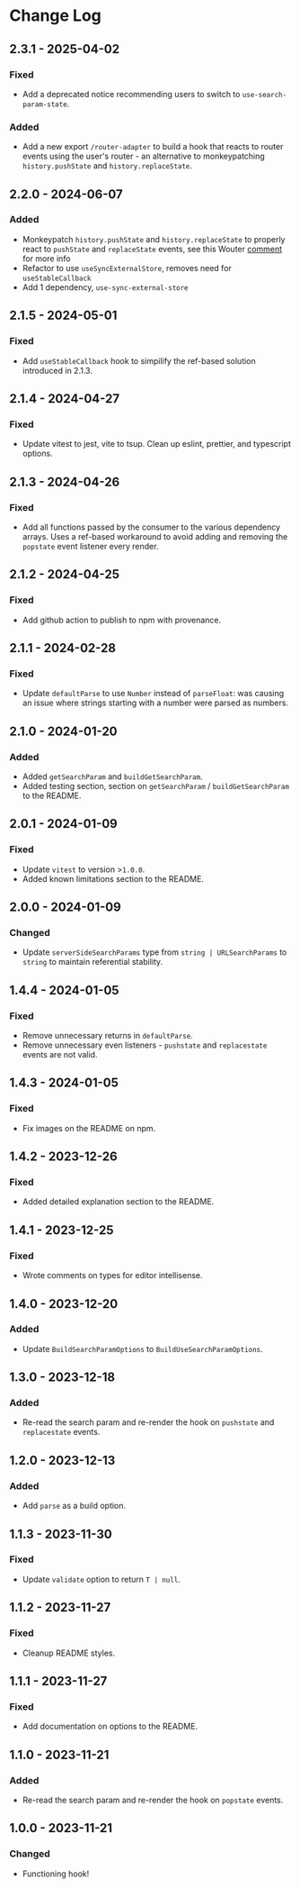 # Change Log

<!-- ## 0.0.0 - yyyy-mm-dd -->
<!---->
<!-- ### Changed -->
<!---->
<!-- ### Added -->
<!---->
<!-- ### Fixed -->

## 2.3.1 - 2025-04-02

### Fixed

- Add a deprecated notice recommending users to switch to `use-search-param-state`.

### Added

- Add a new export `/router-adapter` to build a hook that reacts to router events using the user's router - an alternative to monkeypatching `history.pushState` and `history.replaceState`.

## 2.2.0 - 2024-06-07

### Added

- Monkeypatch `history.pushState` and `history.replaceState` to properly react to `pushState` and `replaceState` events, see this Wouter [comment](https://github.com/molefrog/wouter/blob/e106a9dd27cde242b139e27fa8ac2fdb218fc523/packages/wouter/src/use-browser-location.js#L57) for more info
- Refactor to use `useSyncExternalStore`, removes need for `useStableCallback`
- Add 1 dependency, `use-sync-external-store`

## 2.1.5 - 2024-05-01

### Fixed

- Add `useStableCallback` hook to simpilify the ref-based solution introduced in 2.1.3.

## 2.1.4 - 2024-04-27

### Fixed

- Update vitest to jest, vite to tsup. Clean up eslint, prettier, and typescript options.

## 2.1.3 - 2024-04-26

### Fixed

- Add all functions passed by the consumer to the various dependency arrays. Uses a ref-based workaround to avoid adding and removing the `popstate` event listener every render.

## 2.1.2 - 2024-04-25

### Fixed

- Add github action to publish to npm with provenance.

## 2.1.1 - 2024-02-28

### Fixed

- Update `defaultParse` to use `Number` instead of `parseFloat`: was causing an issue where strings starting with a number were parsed as numbers.

## 2.1.0 - 2024-01-20

### Added

- Added `getSearchParam` and `buildGetSearchParam`.
- Added testing section, section on `getSearchParam` / `buildGetSearchParam` to the README.

## 2.0.1 - 2024-01-09

### Fixed

- Update `vitest` to version >`1.0.0`.
- Added known limitations section to the README.

## 2.0.0 - 2024-01-09

### Changed

- Update `serverSideSearchParams` type from `string | URLSearchParams` to `string` to maintain referential stability.

## 1.4.4 - 2024-01-05

### Fixed

- Remove unnecessary returns in `defaultParse`.
- Remove unnecessary even listeners - `pushstate` and `replacestate` events are not valid.

## 1.4.3 - 2024-01-05

### Fixed

- Fix images on the README on npm.

## 1.4.2 - 2023-12-26

### Fixed

- Added detailed explanation section to the README.

## 1.4.1 - 2023-12-25

### Fixed

- Wrote comments on types for editor intellisense.

## 1.4.0 - 2023-12-20

### Added

- Update `BuildSearchParamOptions` to `BuildUseSearchParamOptions`.

## 1.3.0 - 2023-12-18

### Added

- Re-read the search param and re-render the hook on `pushstate` and `replacestate` events.

## 1.2.0 - 2023-12-13

### Added

- Add `parse` as a build option.

## 1.1.3 - 2023-11-30

### Fixed

- Update `validate` option to return `T | null`.

## 1.1.2 - 2023-11-27

### Fixed

- Cleanup README styles.

## 1.1.1 - 2023-11-27

### Fixed

- Add documentation on options to the README.

## 1.1.0 - 2023-11-21

### Added

- Re-read the search param and re-render the hook on `popstate` events.

## 1.0.0 - 2023-11-21

### Changed

- Functioning hook!
